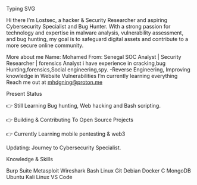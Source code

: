 

Typing SVG

Hi there 
I'm Lostsec, a hacker & Security Researcher and aspiring Cybersecurity Specialist and Bug Hunter. With a strong passion for technology and expertise in malware analysis, vulnerability assessment, and bug hunting, my goal is to safeguard digital assets and contribute to a more secure online community.

More about me
Name: Mohamed
From: Senegal
SOC Analyst | Security Researcher | forensics Analyst
i have experience in cracking,bug Hunting,forensics,Social engineering,spy. -Reverse Engineering,
Improving knowledge in Website Vulnerabilities
I’m currently learning everything
Reach me out at mhdgning@proton.me

Present Status

👉 Still Learning Bug hunting, Web hacking and Bash scripting.

👉 Building & Contributing To Open Source Projects

👉 Currently Learning mobile pentesting & web3

Updating: Journey to Cybersecurity Specialist.

Knowledge & Skills

Burp Suite Metasploit Wireshark Bash Linux Git Debian Docker C MongoDB Ubuntu Kali Linux VS Code
